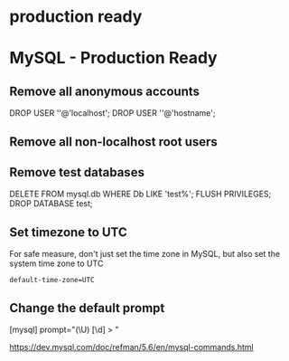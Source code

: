 # production ready

MySQL - Production Ready
========================

Remove all anonymous accounts
-----------------------------



  DROP USER ''@'localhost';
  DROP USER ''@'hostname';

Remove all non-localhost root users
-----------------------------------

Remove test databases
---------------------



  DELETE FROM mysql.db WHERE Db LIKE 'test%';
  FLUSH PRIVILEGES;
  DROP DATABASE test;

Set timezone to UTC
-------------------
For safe measure, don't just set the time zone in MySQL, but also set the system time zone to UTC

``default-time-zone=UTC``

Change the default prompt
-------------------------


  [mysql]
  prompt="(\\U) [\d] > "

<https://dev.mysql.com/doc/refman/5.6/en/mysql-commands.html>

